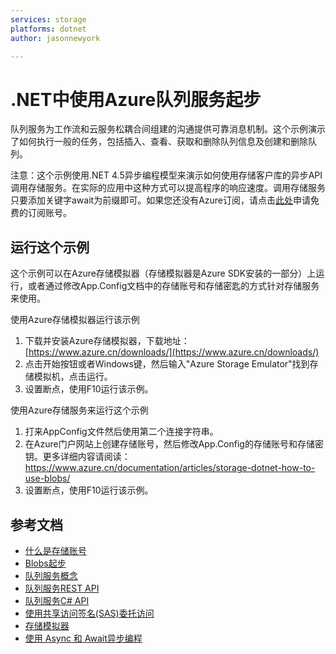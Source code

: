 ```yaml
---
services: storage
platforms: dotnet
author: jasonnewyork

---
```


# .NET中使用Azure队列服务起步

队列服务为工作流和云服务松耦合间组建的沟通提供可靠消息机制。这个示例演示了如何执行一般的任务，包括插入、查看、获取和删除队列信息及创建和删除队列。 

注意：这个示例使用.NET 4.5异步编程模型来演示如何使用存储客户库的异步API调用存储服务。在实际的应用中这种方式可以提高程序的响应速度。调用存储服务只要添加关键字await为前缀即可。如果您还没有Azure订阅，请点击[此处](https://www.azure.cn/pricing/1rmb-trial/)申请免费的订阅账号。

## 运行这个示例

这个示例可以在Azure存储模拟器（存储模拟器是Azure SDK安装的一部分）上运行，或者通过修改App.Config文档中的存储账号和存储密匙的方式针对存储服务来使用。 
   
使用Azure存储模拟器运行该示例

1. 下载并安装Azure存储模拟器，下载地址： [https://www.azure.cn/downloads/](https://www.azure.cn/downloads/) 
2. 点击开始按钮或者Windows键，然后输入"Azure Storage Emulator"找到存储模拟机，点击运行。
3. 设置断点，使用F10运行该示例。

使用Azure存储服务来运行这个示例

1. 打来AppConfig文件然后使用第二个连接字符串。
2. 在Azure门户网站上创建存储账号，然后修改App.Config的存储账号和存储密钥。更多详细内容请阅读：https://www.azure.cn/documentation/articles/storage-dotnet-how-to-use-blobs/
3. 设置断点，使用F10运行该示例。

## 参考文档

- [什么是存储账号](https://www.azure.cn/documentation/articles/storage-create-storage-account/)
- [Blobs起步](http://www.azure.cn/documentation/articles/storage-dotnet-how-to-use-blobs/)
- [队列服务概念](https://msdn.microsoft.com/zh-cn/library/dd179353.aspx) 
- [队列服务REST API](https://msdn.microsoft.com/zh-cn/library/dd179363.aspx)
- [队列服务C# API](https://msdn.microsoft.com/en-us/library/wa_storage_30_reference_home.aspx)
- [使用共享访问签名(SAS)委托访问](http://www.azure.cn/documentation/articles/storage-dotnet-shared-access-signature-part-1/)
- [存储模拟器](https://www.azure.cn/documentation/articles/storage-use-emulator/)
- [使用 Async 和 Await异步编程](http://msdn.microsoft.com/zh-cn/library/hh191443.aspx)

